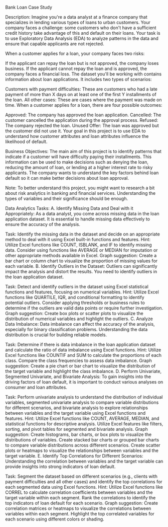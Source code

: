 Bank Loan Case Study

Description:
Imagine you're a data analyst at a finance company that specializes in lending various types of loans to urban customers. Your company faces a challenge: some customers who don't have a sufficient credit history take advantage of this and default on their loans. Your task is to use Exploratory Data Analysis (EDA) to analyze patterns in the data and ensure that capable applicants are not rejected.

When a customer applies for a loan, your company faces two risks:

If the applicant can repay the loan but is not approved, the company loses business.
If the applicant cannot repay the loan and is approved, the company faces a financial loss.
The dataset you'll be working with contains information about loan applications. It includes two types of scenarios:

Customers with payment difficulties: These are customers who had a late payment of more than X days on at least one of the first Y installments of the loan.
All other cases: These are cases where the payment was made on time.
When a customer applies for a loan, there are four possible outcomes:

Approved: The company has approved the loan application.
Cancelled: The customer cancelled the application during the approval process.
Refused: The company rejected the loan.
Unused Offer: The loan was approved but the customer did not use it.
Your goal in this project is to use EDA to understand how customer attributes and loan attributes influence the likelihood of default.

Business Objectives:
The main aim of this project is to identify patterns that indicate if a customer will have difficulty paying their installments. This information can be used to make decisions such as denying the loan, reducing the amount of loan, or lending at a higher interest rate to risky applicants. The company wants to understand the key factors behind loan default so it can make better decisions about loan approval.

Note: To better understand this project, you might want to research a bit about risk analytics in banking and financial services. Understanding the types of variables and their significance should be enough.

Data Analytics Tasks:
A. Identify Missing Data and Deal with it Appropriately: As a data analyst, you come across missing data in the loan application dataset. It is essential to handle missing data effectively to ensure the accuracy of the analysis.

Task: Identify the missing data in the dataset and decide on an appropriate method to deal with it using Excel built-in functions and features.
Hint: Utilize Excel functions like COUNT, ISBLANK, and IF to identify missing data. Consider using functions like AVERAGE or MEDIAN for imputation or other appropriate methods available in Excel.
Graph suggestion: Create a bar chart or column chart to visualize the proportion of missing values for each variable.
B. Identify Outliers in the Dataset: Outliers can significantly impact the analysis and distort the results. You need to identify outliers in the loan application dataset.

Task: Detect and identify outliers in the dataset using Excel statistical functions and features, focusing on numerical variables.
Hint: Utilize Excel functions like QUARTILE, IQR, and conditional formatting to identify potential outliers. Consider applying thresholds or business rules to determine if the outliers are valid data points or require further investigation.
Graph suggestion: Create box plots or scatter plots to visualize the distribution of numerical variables and highlight the outliers.
C. Analyze Data Imbalance: Data imbalance can affect the accuracy of the analysis, especially for binary classification problems. Understanding the data distribution is crucial for building reliable models.

Task: Determine if there is data imbalance in the loan application dataset and calculate the ratio of data imbalance using Excel functions.
Hint: Utilize Excel functions like COUNTIF and SUM to calculate the proportions of each class. Compare the class frequencies to assess data imbalance.
Graph suggestion: Create a pie chart or bar chart to visualize the distribution of the target variable and highlight the class imbalance.
D. Perform Univariate, Segmented Univariate, and Bivariate Analysis: To gain insights into the driving factors of loan default, it is important to conduct various analyses on consumer and loan attributes.

Task: Perform univariate analysis to understand the distribution of individual variables, segmented univariate analysis to compare variable distributions for different scenarios, and bivariate analysis to explore relationships between variables and the target variable using Excel functions and features.
Hint: Utilize Excel functions like COUNT, AVERAGE, MEDIAN, and statistical functions for descriptive analysis. Utilize Excel features like filters, sorting, and pivot tables for segmented and bivariate analysis.
Graph suggestion: Create histograms, bar charts, or box plots to visualize the distributions of variables. Create stacked bar charts or grouped bar charts to compare variable distributions across different scenarios. Create scatter plots or heatmaps to visualize the relationships between variables and the target variable.
E. Identify Top Correlations for Different Scenarios: Understanding the correlation between variables and the target variable can provide insights into strong indicators of loan default.

Task: Segment the dataset based on different scenarios (e.g., clients with payment difficulties and all other cases) and identify the top correlations for each segmented data using Excel functions.
Hint: Utilize Excel functions like CORREL to calculate correlation coefficients between variables and the target variable within each segment. Rank the correlations to identify the top indicators of loan default for each scenario.
Graph suggestion: Create correlation matrices or heatmaps to visualize the correlations between variables within each segment. Highlight the top correlated variables for each scenario using different colors or shading.
